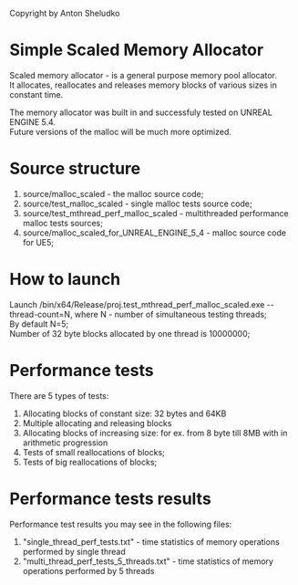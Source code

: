 Copyright by Anton Sheludko

# Simple Scaled Memory Allocator

Scaled memory allocator - is a general purpose memory pool allocator.<br />
It allocates, reallocates and releases memory blocks of various sizes in constant time.

The memory allocator was built in and successfuly tested on UNREAL ENGINE 5.4.<br />
Future versions of the malloc will be much more optimized.

# Source structure
 1. source/malloc_scaled      - the malloc source code;
 2. source/test_malloc_scaled - single malloc tests source code;
 3. source/test_mthread_perf_malloc_scaled - multithreaded performance malloc tests sources;
 4. source/malloc_scaled_for_UNREAL_ENGINE_5_4 - malloc source code for UE5;

# How to launch
Launch /bin/x64/Release/proj.test_mthread_perf_malloc_scaled.exe --thread-count=N, where N - number of simultaneous testing threads;<br />
By default N=5;<br />
Number of 32 byte blocks allocated by one thread is 10000000; 

# Performance tests
 There are 5 types of tests:
 1. Allocating blocks of constant size: 32 bytes and 64KB
 2. Multiple allocating and releasing blocks
 3. Allocating blocks of increasing size: for ex. from 8 byte till 8MB with in arithmetic progression
 4. Tests of small reallocations of blocks;
 5. Tests of big reallocations of blocks;

# Performance tests results


Performance test results you may see in the following files:

1. "single_thread_perf_tests.txt"          - time statistics of memory operations performed by single thread
1. "multi_thread_perf_tests_5_threads.txt" - time statistics of memory operations performed by 5 threads






